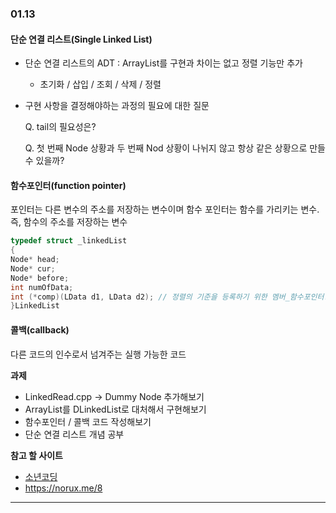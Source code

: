 ### 01.13

#### 단순 연결 리스트(Single Linked List)

- 단순 연결 리스트의 ADT : ArrayList를 구현과 차이는 없고 정렬 기능만 추가

  - 초기화 / 삽입 / 조회 / 삭제 / 정렬

- 구현 사항을 결정해야하는 과정의 필요에 대한 질문

  Q. tail의 필요성은?

  Q. 첫 번째 Node 상황과 두 번째 Nod 상황이 나뉘지 않고 항상 같은 상황으로 만들 수 있을까?

#### 함수포인터(function pointer)

포인터는 다른 변수의 주소를 저장하는 변수이며 함수 포인터는 함수를 가리키는 변수. 즉, 함수의 주소를 저장하는 변수

```c++
typedef struct _linkedList
{
Node* head; 
Node* cur; 
Node* before; 
int numOfData; 
int (*comp)(LData d1, LData d2); // 정렬의 기준을 등록하기 위한 멤버_함수포인터!
}LinkedList
```

#### 콜백(callback)

다른 코드의 인수로서 넘겨주는 실행 가능한 코드

**과제**

- LinkedRead.cpp -> Dummy Node 추가해보기
- ArrayList를 DLinkedList로 대처해서 구현해보기
- 함수포인터 / 콜백 코드 작성해보기
- 단순 연결 리스트 개념 공부

**참고 할 사이트**

- [소년코딩](https://boycoding.tistory.com/233 )
- https://norux.me/8

------

